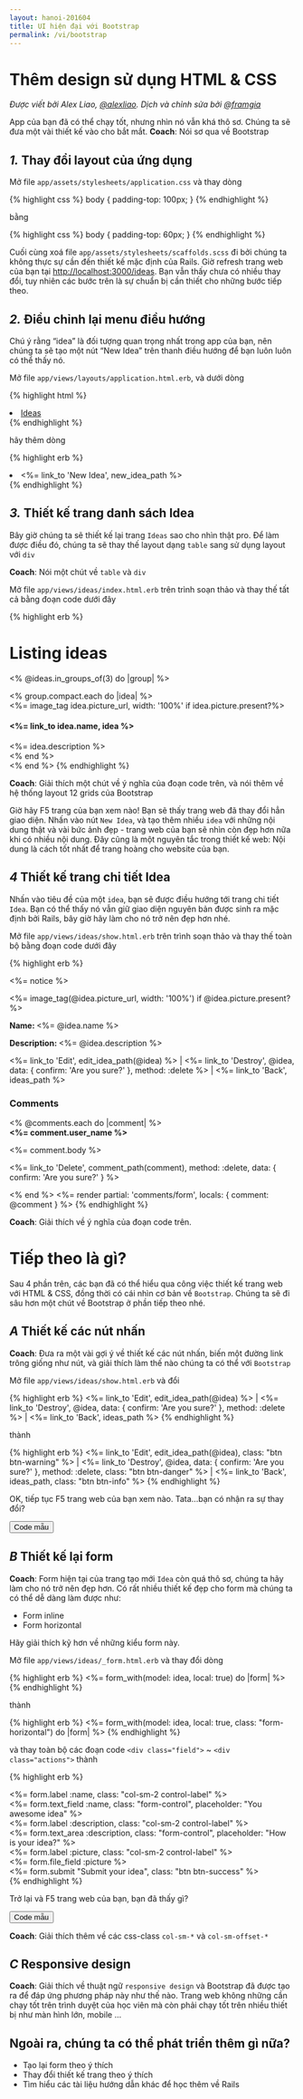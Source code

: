 ```yaml
---
layout: hanoi-201604
title: UI hiện đại với Bootstrap
permalink: /vi/bootstrap
---
```


# Thêm design sử dụng HTML & CSS

*Được viết bởi Alex Liao, [@alexliao](http://bannka.com/alex). Dịch và chỉnh sửa bởi [@framgia](https://github.com/framgia)*

App của bạn đã có thể chạy tốt, nhưng nhìn nó vẫn khá thô sơ. Chúng ta sẽ đưa một vài thiết kế vào cho bắt mắt.
**Coach**: Nói sơ qua về Bootstrap

## *1.* Thay đổi layout của ứng dụng
Mở file `app/assets/stylesheets/application.css` và thay dòng

{% highlight css %}
body { padding-top: 100px; }
{% endhighlight %}

bằng

{% highlight css %}
body { padding-top: 60px; }
{% endhighlight %}

Cuối cùng xoá file `app/assets/stylesheets/scaffolds.scss` đi bởi chúng ta không thực sự cần đến thiết kế mặc định của Rails.
Giờ refresh trang web của bạn tại [http://localhost:3000/ideas](http://localhost:3000/ideas). Bạn vẫn thấy chưa có nhiều thay đổi, tuy nhiên các bước trên là sự chuẩn bị cần thiết cho những bước tiếp theo.

## *2.* Điều chỉnh lại menu điều hướng
Chú ý rằng “idea” là đối tượng quan trọng nhất trong app của bạn, nên chúng ta sẽ tạo một nút “New Idea” trên thanh điều hướng để bạn luôn luôn có thể thấy nó.

Mở file `app/views/layouts/application.html.erb`, và dưới dòng

{% highlight html %}
<li class="active"><a href="/ideas">Ideas</a></li>
{% endhighlight %}

hãy thêm dòng

{% highlight erb %}
<li ><%= link_to 'New Idea', new_idea_path %></li>
{% endhighlight %}

## *3.* Thiết kế trang danh sách Idea
Bây giờ chúng ta sẽ thiết kế lại trang `Ideas` sao cho nhìn thật pro. Để làm được điều đó, chúng ta sẽ thay thế layout dạng `table` sang sử dụng layout với `div`

**Coach**: Nói một chút về `table` và `div`

Mở file `app/views/ideas/index.html.erb` trên trình soạn thảo và thay thế tất cả bằng đoạn code dưới đây

{% highlight erb %}

<h1>Listing ideas</h1>

<% @ideas.in_groups_of(3) do |group| %>
  <div class="row">
    <% group.compact.each do |idea| %>
      <div class="col-md-4">
        <%= image_tag idea.picture_url, width: '100%' if idea.picture.present?%>
        <h4><%= link_to idea.name, idea %></h4>
        <%= idea.description %>
      </div>
    <% end %>
  </div>
<% end %>
{% endhighlight %}

**Coach**: Giải thích một chút về ý nghĩa của đoạn code trên, và nói thêm về hệ thống layout 12 grids của Bootstrap

Giờ hãy F5 trang của bạn xem nào! Bạn sẽ thấy trang web đã thay đổi hẳn giao diện. Nhấn vào nút `New Idea`, và tạo thêm nhiều `idea` với những nội dung thật và vài bức ảnh đẹp - trang web của bạn sẽ nhìn còn đẹp hơn nữa khi có nhiều nội dung. Đây cũng là một nguyên tắc trong thiết kế web: Nội dung là cách tốt nhất để trang hoàng cho website của bạn.

## *4* Thiết kế trang chi tiết Idea
Nhấn vào tiêu đề của một `idea`, bạn sẽ được điều hướng tới trang chi tiết `Idea`. Bạn có thể thấy nó vẫn giữ giao diện nguyên bản được sinh ra mặc định bởi Rails, bây giờ hãy làm cho nó trở nên đẹp hơn nhé.

Mở file `app/views/ideas/show.html.erb` trên trình soạn thảo và thay thế toàn bộ bằng đoạn code dưới đây

{% highlight erb %}
<p id="notice"><%= notice %></p>

<div class="row">
  <div class="col-md-9">
    <%= image_tag(@idea.picture_url, width: '100%') if @idea.picture.present? %>
  </div>

  <div class="col-md-3">
    <p><b>Name: </b><%= @idea.name %></p>
    <p><b>Description: </b><%= @idea.description %></p>
    <p>
      <%= link_to 'Edit', edit_idea_path(@idea) %> |
      <%= link_to 'Destroy', @idea, data: { confirm: 'Are you sure?' }, method: :delete %> |
      <%= link_to 'Back', ideas_path %>
    </p>
  </div>
</div>
<h3>Comments</h3>
<% @comments.each do |comment| %>
  <div>
    <strong><%= comment.user_name %></strong>
    <br />
    <p><%= comment.body %></p>
    <p><%= link_to 'Delete', comment_path(comment), method: :delete, data: { confirm: 'Are you sure?' } %></p>
  </div>
<% end %>
<%= render partial: 'comments/form', locals: { comment: @comment } %>
{% endhighlight %}

**Coach**: Giải thích về ý nghĩa của đoạn code trên.

# Tiếp theo là gì?

Sau 4 phần trên, các bạn đã có thể hiểu qua công việc thiết kế trang web với HTML & CSS, đồng thời có cái nhìn cơ bản về `Bootstrap`. Chúng ta sẽ đi sâu hơn một chút về Bootstrap ở phần tiếp theo nhé.

## *A* Thiết kế các nút nhấn
**Coach**: Đưa ra một vài gợi ý về thiết kế các nút nhấn, biến một đường link trông giống như nút, và giải thích làm thế nào chúng ta có thể với `Bootstrap`

<div class="collapse" id="button-example">
  Mở file <code>app/views/ideas/show.html.erb</code> và đổi

  {% highlight erb %}
  <%= link_to 'Edit', edit_idea_path(@idea) %> |
  <%= link_to 'Destroy', @idea, data: { confirm: 'Are you sure?' }, method: :delete %> |
  <%= link_to 'Back', ideas_path %>
  {% endhighlight %}

  thành

  {% highlight erb %}
  <%= link_to 'Edit', edit_idea_path(@idea), class: "btn btn-warning" %> |
  <%= link_to 'Destroy', @idea, data: { confirm: 'Are you sure?' }, method: :delete, class: "btn btn-danger" %> |
  <%= link_to 'Back', ideas_path, class: "btn btn-info" %>
  {% endhighlight %}

  OK, tiếp tục F5 trang web của bạn xem nào. Tata...bạn có nhận ra sự thay đổi?
</div>
<button class="btn btn-info" type="button" data-toggle="collapse" data-target="#button-example" aria-expanded="false" aria-controls="button-example">
  Code mẫu
</button>

## *B* Thiết kế lại form

**Coach**: Form hiện tại của trang tạo mới `Idea` còn quá thô sơ, chúng ta hãy làm cho nó trở nên đẹp hơn. Có rất nhiều thiết kế đẹp cho form mà chúng ta có thể dễ dàng làm được như:

<ul>
  <li>Form inline</li>
  <li>Form horizontal</li>
</ul>

Hãy giải thích kỹ hơn về những kiểu form này.

<div class="collapse" id="form-example">
  Mở file <code>app/views/ideas/_form.html.erb</code> và thay đổi dòng

  {% highlight erb %}
  <%= form_with(model: idea, local: true) do |form| %>
  {% endhighlight %}

  thành

  {% highlight erb %}
  <%= form_with(model: idea, local: true, class: "form-horizontal") do |form| %>
  {% endhighlight %}

  và thay toàn bộ các đoạn code <code>&lt;div class="field"&gt;</code> ~ <code>&lt;div class="actions"&gt;</code> thành

  {% highlight erb %}
  <div class="form-group">
    <%= form.label :name, class: "col-sm-2 control-label" %>
    <div class="col-sm-10">
      <%= form.text_field :name, class: "form-control", placeholder: "You awesome idea" %>
    </div>
  </div>
  <div class="form-group">
    <%= form.label :description, class: "col-sm-2 control-label" %>
    <div class="col-sm-10">
      <%= form.text_area :description, class: "form-control", placeholder: "How is your idea?" %>
    </div>
  </div>
  <div class="form-group">
    <%= form.label :picture, class: "col-sm-2 control-label" %>
    <div class="col-sm-10">
      <%= form.file_field :picture %>
    </div>
  </div>
  <div class="form-group">
    <div class="col-sm-offset-2 col-sm-10">
      <%= form.submit "Submit your idea", class: "btn btn-success" %>
    </div>
  </div>
  {% endhighlight %}

  Trở lại và F5 trang web của bạn, bạn đã thấy gì?
</div>
<button class="btn btn-info" type="button" data-toggle="collapse" data-target="#form-example" aria-expanded="false" aria-controls="form-example">
  Code mẫu
</button>

**Coach**: Giải thích thêm về các css-class `col-sm-*` và `col-sm-offset-*`

## *C* Responsive design
**Coach**: Giải thích về thuật ngữ `responsive design` và Bootstrap đã được tạo ra để đáp ứng phương pháp này như thế nào. Trang web không những cần chạy tốt trên trình duyệt của học viên mà còn phải chạy tốt trên nhiều thiết bị như màn hình lớn, mobile ...

## Ngoài ra, chúng ta có thể phát triển thêm gì nữa?
- Tạo lại form theo ý thích
- Thay đổi thiết kế trang theo ý thích
- Tìm hiểu các tài liệu hướng dẫn khác để học thêm về Rails
